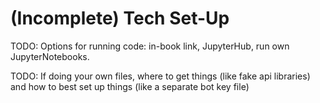 # (Incomplete) Tech Set-Up

TODO: Options for running code: in-book link, JupyterHub, run own JupyterNotebooks. 

TODO: If doing your own files, where to get things (like fake api libraries) and how to best set up things (like a separate bot key file)
